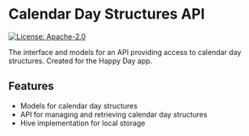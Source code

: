 # Calendar Day Structures API

[![License: Apache-2.0][license_badge]][license_link]

The interface and models for an API providing access to calendar day structures. Created for the Happy Day app.

## Features

* Models for calendar day structures
* API for managing and retrieving calendar day structures
* Hive implementation for local storage

[license_badge]: https://img.shields.io/badge/License-Apache_2.0-blue.svg
[license_link]: https://opensource.org/licenses/Apache-2.0